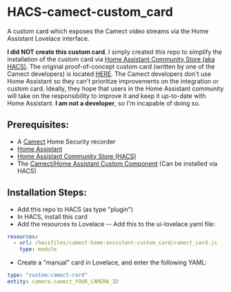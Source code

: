 # HACS-camect-custom_card
A custom card which exposes the Camect video streams via the Home Assistant Lovelace interface.

**I did NOT create this custom card**. I simply created *this* repo to simplify the installation of the custom card via [Home Assistant Community Store (aka HACS)](https://hacs.xyz/). The original proof-of-concept custom card (written by one of the Camect developers) is located [HERE](https://github.com/camect/home-assistant-integration). The Camect developers don't use Home Assistant so they can't prioritize improvements on the integration or custom card. Ideally, they hope that users in the Home Assistant community will take on the responsibility to improve it and keep it up-to-date with Home Assistant. **I am not a developer**, so I'm incapable of doing so.

## Prerequisites:
- A [Camect](https://camect.com) Home Security recorder
- [Home Assistant](https://home-assistant.io)
- [Home Assistant Community Store (HACS)](https://hacs.xyz)
- The [Camect/Home Assistant Custom Component](https://github.com/pfunkmallone/HACS-camect-integration) (Can be installed via HACS)

## Installation Steps:
- Add this repo to HACS (as type "plugin")
- In HACS, install this card
- Add the resources to Lovelace
-- Add this to the ui-lovelace.yaml file:
```yaml
resources:
  - url: /hacsfiles/camect-home-assistant-custom_card/camect_card.js
    type: module
```
- Create a "manual" card in Lovelace, and enter the following YAML:
```yaml
type: "custom:camect-card"
entity: camera.camect_YOUR_CAMERA_ID
```
